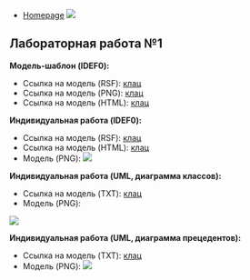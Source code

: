* [Homepage](https://github.com/stankin/design-2018/wiki)
![](https://78.media.tumblr.com/0571b840545e623ef455448f024be550/tumblr_pf24ziPkjR1rpcmy2o1_400.jpg)

## Лабораторная работа №1

**Модель-шаблон (IDEF0):**
* Ссылка на модель (RSF): [клац](https://github.com/ndkator/ndkator.github.io/blob/master/Model.rsf)
* Ссылка на модель (PNG): [клац](https://github.com/ndkator/ndkator.github.io/blob/master/Model.png)
* Ссылка на модель (HTML): [клац](https://ndkator.github.io/Home1.html)

**Индивидуальная работа (IDEF0):**
* Ссылка на модель (RSF): [клац](https://github.com/ndkator/ndkator.github.io/blob/master/Auth.rsf)
* Ссылка на модель (HTML): [клац](https://ndkator.github.io/HomeAuth.html)
* Модель (PNG): ![](https://github.com/ndkator/ndkator.github.io/blob/master/Auth.png)

**Индивидуальная работа (UML, диаграмма классов):**
* Ссылка на модель (TXT): [клац](https://github.com/ndkator/ndkator.github.io/blob/master/first.txt)
* Модель (PNG): 

![](https://github.com/ndkator/ndkator.github.io/blob/master/first.png)

**Индивидуальная работа (UML, диаграмма прецедентов):**
* Ссылка на модель (TXT): [клац](https://github.com/ndkator/ndkator.github.io/blob/master/second.txt)
* Модель (PNG): ![](https://github.com/ndkator/ndkator.github.io/blob/master/second.png)
